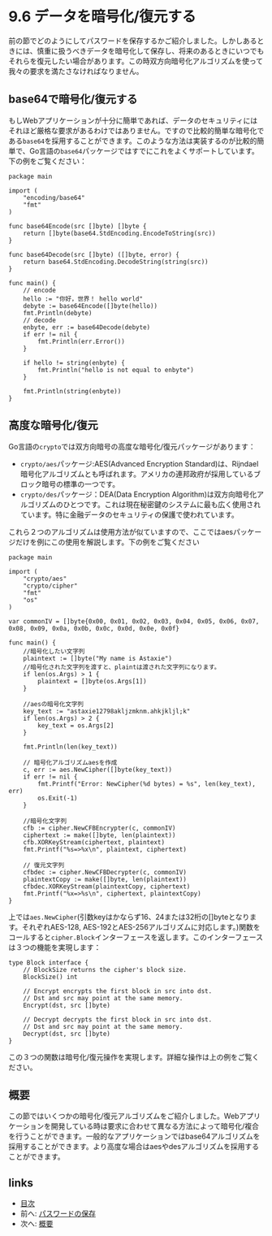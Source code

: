 # 9.6 データを暗号化/復元する
前の節でどのようにしてパスワードを保存するかご紹介しました。しかしあるときには、慎重に扱うべきデータを暗号化して保存し、将来のあるときにいつでもそれらを復元したい場合があります。この時双方向暗号化アルゴリズムを使って我々の要求を満たさなければなりません。

## base64で暗号化/復元する
もしWebアプリケーションが十分に簡単であれば、データのセキュリティにはそれほど厳格な要求があるわけではありません。ですので比較的簡単な暗号化である`base64`を採用することができます。このような方法は実装するのが比較的簡単で、Go言語の`base64`パッケージではすでにこれをよくサポートしています。下の例をご覧ください：

	package main

	import (
		"encoding/base64"
		"fmt"
	)

	func base64Encode(src []byte) []byte {
		return []byte(base64.StdEncoding.EncodeToString(src))
	}

	func base64Decode(src []byte) ([]byte, error) {
		return base64.StdEncoding.DecodeString(string(src))
	}

	func main() {
		// encode
		hello := "你好，世界！ hello world"
		debyte := base64Encode([]byte(hello))
		fmt.Println(debyte)
		// decode
		enbyte, err := base64Decode(debyte)
		if err != nil {
			fmt.Println(err.Error())
		}

		if hello != string(enbyte) {
			fmt.Println("hello is not equal to enbyte")
		}

		fmt.Println(string(enbyte))
	}


## 高度な暗号化/復元

Go言語の`crypto`では双方向暗号の高度な暗号化/復元パッケージがあります：

- `crypto/aes`パッケージ:AES(Advanced Encryption Standard)は、Rijndael暗号化アルゴリズムとも呼ばれます。アメリカの連邦政府が採用しているブロック暗号の標準の一つです。
- `crypto/des`パッケージ：DEA(Data Encryption Algorithm)は双方向暗号化アルゴリズムのひとつです。これは現在秘密鍵のシステムに最も広く使用されています。特に金融データのセキュリティの保護で使われています。

これら２つのアルゴリズムは使用方法が似ていますので、ここではaesパッケージだけを例にこの使用を解説します。下の例をご覧ください

	package main

	import (
		"crypto/aes"
		"crypto/cipher"
		"fmt"
		"os"
	)

	var commonIV = []byte{0x00, 0x01, 0x02, 0x03, 0x04, 0x05, 0x06, 0x07, 0x08, 0x09, 0x0a, 0x0b, 0x0c, 0x0d, 0x0e, 0x0f}

	func main() {
		//暗号化したい文字列
		plaintext := []byte("My name is Astaxie")
		//暗号化された文字列を渡すと、plaintは渡された文字列になります。
		if len(os.Args) > 1 {
			plaintext = []byte(os.Args[1])
		}

		//aesの暗号化文字列
		key_text := "astaxie12798akljzmknm.ahkjkljl;k"
		if len(os.Args) > 2 {
			key_text = os.Args[2]
		}

		fmt.Println(len(key_text))

		// 暗号化アルゴリズムaesを作成
		c, err := aes.NewCipher([]byte(key_text))
		if err != nil {
			fmt.Printf("Error: NewCipher(%d bytes) = %s", len(key_text), err)
			os.Exit(-1)
		}

		//暗号化文字列
		cfb := cipher.NewCFBEncrypter(c, commonIV)
		ciphertext := make([]byte, len(plaintext))
		cfb.XORKeyStream(ciphertext, plaintext)
		fmt.Printf("%s=>%x\n", plaintext, ciphertext)

		// 復元文字列
		cfbdec := cipher.NewCFBDecrypter(c, commonIV)
		plaintextCopy := make([]byte, len(plaintext))
		cfbdec.XORKeyStream(plaintextCopy, ciphertext)
		fmt.Printf("%x=>%s\n", ciphertext, plaintextCopy)
	}


上では`aes.NewCipher`(引数keyはかならず16、24または32桁の[]byteとなります。それぞれAES-128, AES-192とAES-256アルゴリズムに対応します。)関数をコールすると`cipher.Block`インターフェースを返します。このインターフェースは３つの機能を実現します：

	type Block interface {
		// BlockSize returns the cipher's block size.
		BlockSize() int

		// Encrypt encrypts the first block in src into dst.
		// Dst and src may point at the same memory.
		Encrypt(dst, src []byte)

		// Decrypt decrypts the first block in src into dst.
		// Dst and src may point at the same memory.
		Decrypt(dst, src []byte)
	}

この３つの関数は暗号化/復元操作を実現します。詳細な操作は上の例をご覧ください。

## 概要
この節ではいくつかの暗号化/復元アルゴリズムをご紹介しました。Webアプリケーションを開発している時は要求に合わせて異なる方法によって暗号化/複合を行うことができます。一般的なアプリケーションではbase64アルゴリズムを採用することができます。より高度な場合はaesやdesアルゴリズムを採用することができます。


## links
   * [目次](<preface.md>)
   * 前へ: [パスワードの保存](<09.5.md>)
   * 次へ: [概要](<09.7.md>)
